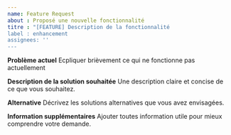 ```yaml
---
name: Feature Request
about : Proposé une nouvelle fonctionnalité
titre : "[FEATURE] Description de la fonctionnalité
label : enhancement
assignees: ''
---
```


**Problème actuel**
Ecpliquer brièvement ce qui ne fonctionne pas actuellement

**Description de la solution souhaitée**
Une description claire et concise de ce que vous souhaitez.

**Alternative**
Décrivez les solutions alternatives que vous avez envisagées.

**Information supplémentaires**
Ajouter toutes information utile pour mieux comprendre votre demande.
